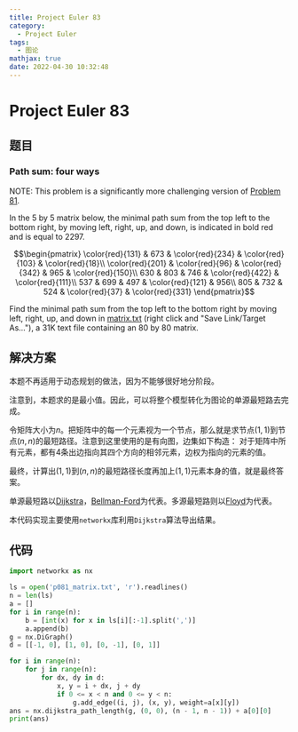 ```yaml
---
title: Project Euler 83
category:
  - Project Euler
tags:
  - 图论
mathjax: true
date: 2022-04-30 10:32:48
---
```


<escape><!-- more --></escape>

# Project Euler 83

## 题目

### Path sum: four ways

NOTE: This problem is a significantly more challenging version of [Problem 81](../Project-Euler-81).

In the $5$ by $5$ matrix below, the minimal path sum from the top left to the bottom right, by moving left, right, up, and down, is indicated in bold red and is equal to $2297$.

$$\begin{pmatrix}
\color{red}{131} & 673 & \color{red}{234} & \color{red}{103} & \color{red}{18}\\
\color{red}{201} & \color{red}{96} & \color{red}{342} & 965 & \color{red}{150}\\
630 & 803 & 746 & \color{red}{422} & \color{red}{111}\\
537 & 699 & 497 & \color{red}{121} & 956\\
805 & 732 & 524 & \color{red}{37} & \color{red}{331}
\end{pmatrix}$$

Find the minimal path sum from the top left to the bottom right by moving left, right, up, and down in [matrix.txt](../resources/p081_matrix.txt) (right click and "Save Link/Target As..."), a 31K text file containing an $80$ by $80$ matrix.

## 解决方案

本题不再适用于动态规划的做法，因为不能够很好地分阶段。

注意到，本题求的是最小值。因此，可以将整个模型转化为图论的单源最短路去完成。

令矩阵大小为$n$。把矩阵中的每一个元素视为一个节点，那么就是求节点$(1,1)$到节点$(n,n)$的最短路径。注意到这里使用的是有向图，边集如下构造：
对于矩阵中所有元素，都有$4$条出边指向其四个方向的相邻元素，边权为指向的元素的值。

最终，计算出$(1,1)$到$(n,n)$的最短路径长度再加上$(1,1)$元素本身的值，就是最终答案。

单源最短路以[Dijkstra](https://en.wikipedia.org/wiki/Dijkstra%27s_algorithm)，[Bellman-Ford](https://en.wikipedia.org/wiki/Bellman%E2%80%93Ford_algorithm)为代表。多源最短路则以[Floyd](https://en.wikipedia.org/wiki/Floyd%E2%80%93Warshall_algorithm)为代表。

本代码实现主要使用`networkx`库利用`Dijkstra`算法导出结果。

## 代码

```py
import networkx as nx

ls = open('p081_matrix.txt', 'r').readlines()
n = len(ls)
a = []
for i in range(n):
    b = [int(x) for x in ls[i][:-1].split(',')]
    a.append(b)
g = nx.DiGraph()
d = [[-1, 0], [1, 0], [0, -1], [0, 1]]

for i in range(n):
    for j in range(n):
        for dx, dy in d:
            x, y = i + dx, j + dy
            if 0 <= x < n and 0 <= y < n:
                g.add_edge((i, j), (x, y), weight=a[x][y])
ans = nx.dijkstra_path_length(g, (0, 0), (n - 1, n - 1)) + a[0][0]
print(ans)
```
